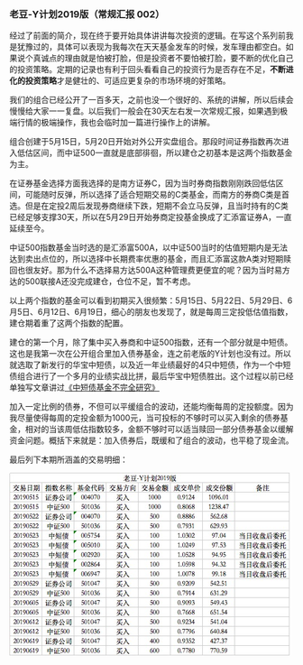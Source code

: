 ### 老豆-Y计划2019版（常规汇报 002）

经过了前面的简介，现在终于要开始具体讲讲每次投资的逻辑。在写这个系列前我是犹豫过的，具体可以表现为我每次在天天基金发车的时候，发车理由都空白。如果说个真诚点的理由就是怕被打脸，但是投资者不要怕被打脸，要不断的优化自己的投资策略。定期的记录也有利于回头看看自己的投资行为是否存在不足，**不断进化的投资策略**才是健壮的、可适应更复杂的市场环境的好策略。

我们的组合已经公开了一百多天，之前也没一个很好的、系统的讲解，所以后续会慢慢给大家一一复盘。以后我们一般会在30天左右发一次常规汇报，如果遇到极端行情的极端操作，我也会临时加一篇进行操作上的讲解。

组合创建于5月15日，5月20日开始对外公开实盘组合。那段时间证券指数再次进入低估区间，而中证500一直就是底部徘徊，所以建仓之初基本是这两个指数基金为主。

在证券基金选择方面我选择的是南方证券C，因为当时券商指数刚刚跌回低估区间，可能随时反弹，所以选择了适合短期交易的C类基金，而南方的券商C类是首选。但是在定投2周后发现券商继续下跌，短期不会立马反弹，且当时持有的C类已经足够支撑30天，所以在5月29日开始券商定投基金换成了汇添富证券A，一直延续至今。

中证500指数基金当时选的是汇添富500A，以中证500当时的估值短期内是无法达到卖出点位的，所以选择中长期费率优惠的基金，而且汇添富这款A类对短期赎回也很友好。那为什么不选择易方达500A这种管理费更便宜的呢？因为当时易方达的500联接A还没完成建仓，仓位不足，暂不考虑。

以上两个指数的基金可以看到初期买入很频繁：5月15日、5月22日、5月29日、6月5日、6月12日、6月19日，细心的朋友也发现了，就是每周三定投低估值指数，建仓期着重了这两个指数的配置。

建仓的第一个月，除了集中买入券商和中证500指数，还有一个部分就是中短债。这也是我第一次在公开组合里加入债券基金，连之前老版的Y计划也没有过。所以就选取了新发行的华宝中短债，以及近一年业绩最好的4只中短债，作为一个中短债组合进行了一个多月的业绩实战比拼，最后华宝中短债胜出。这个过程以前已经单独写文章讲过[《中短债基金不完全研究》](/financing/zdz-survey.md)

加入一定比例的债券，不但可以平缓组合的波动，还能均衡每周的定投额度。因为我尽量使得每周的定投金额为1000元，当可投标的不够时可以买入剩余的债券基金，相对的当该周低估指数较多，金额不够时可以适当赎回一部分债券基金以缓解资金问题。概括下来就是：加入债券后，既缓和了组合的波动，也平稳了现金流。

最后列下本期所涵盖的交易明细：

![002明细](../img/ld-yplan2019-002-1.jpeg)